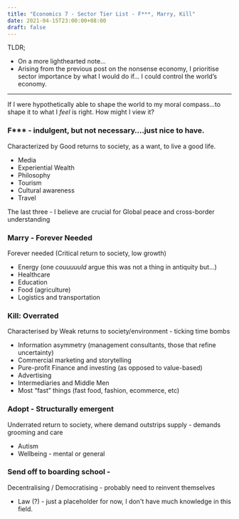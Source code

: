 ```yaml
---
title: "Economics 7 - Sector Tier List - F***, Marry, Kill"
date: 2021-04-15T23:00:00+08:00
draft: false
---
```


TLDR;

- On a more lighthearted note...
- Arising from the previous post on the nonsense economy, I prioritise sector importance by what I would do if... I could control the world’s economy. 

---

If I were hypothetically able to shape the world to my moral compass...to shape it to what I *feel* is right. How might I view it?

### F*** - indulgent, but not necessary….just nice to have. 

Characterized by Good returns to society, as a want, to live a good life.

- Media
- Experiential Wealth 
- Philosophy
- Tourism
- Cultural awareness
- Travel

The last three - I believe are crucial for Global peace and cross-border understanding

### Marry - Forever Needed

Forever needed (Critical return to society, low growth)

- Energy (one *couuuuuld* argue this was not a thing in antiquity but...)
- Healthcare
- Education
- Food (agriculture)
- Logistics and transportation

### Kill: Overrated

Characterised by Weak returns to society/environment - ticking time bombs

- Information asymmetry (management consultants, those that refine uncertainty)
- Commercial marketing and storytelling
- Pure-profit Finance and investing (as opposed to value-based)
- Advertising
- Intermediaries and Middle Men
- Most “fast” things (fast food, fashion, ecommerce, etc)

### Adopt - Structurally emergent

Underrated return to society, where demand outstrips supply - demands grooming and care

- Autism
- Wellbeing - mental or general

### Send off to boarding school -

Decentralising / Democratising - probably need to reinvent themselves

- Law (?) - just a placeholder for now, I don't have much knowledge in this field.
